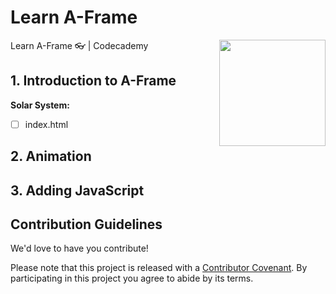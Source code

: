 # Learn A-Frame

<a href="https://www.codecademy.com" target="_blank"><img src="https://github.com/Codecademy/learn-cpp/blob/master/logo.png" align="right" width=170;></a>

Learn A-Frame 👓 | Codecademy

## 1. Introduction to A-Frame ##

**Solar System:**

- [ ] index.html

## 2. Animation ##

## 3. Adding JavaScript ##

## Contribution Guidelines

We'd love to have you contribute! 

Please note that this project is released with a [Contributor Covenant](https://www.contributor-covenant.org).
By participating in this project you agree to abide by its terms.
